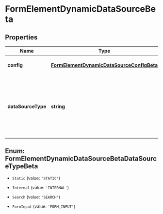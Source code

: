 # FormElementDynamicDataSourceBeta

## Properties

Name | Type | Description | Notes
------------ | ------------- | ------------- | -------------
**config** | [**FormElementDynamicDataSourceConfigBeta**](FormElementDynamicDataSourceConfigBeta.md) |  | [optional] [default to undefined]
**dataSourceType** | **string** | DataSourceType is a FormElementDataSourceType value STATIC FormElementDataSourceTypeStatic INTERNAL FormElementDataSourceTypeInternal SEARCH FormElementDataSourceTypeSearch FORM_INPUT FormElementDataSourceTypeFormInput | [optional] [default to undefined]



## Enum: FormElementDynamicDataSourceBetaDataSourceTypeBeta


* `Static` (value: `'STATIC'`)

* `Internal` (value: `'INTERNAL'`)

* `Search` (value: `'SEARCH'`)

* `FormInput` (value: `'FORM_INPUT'`)



